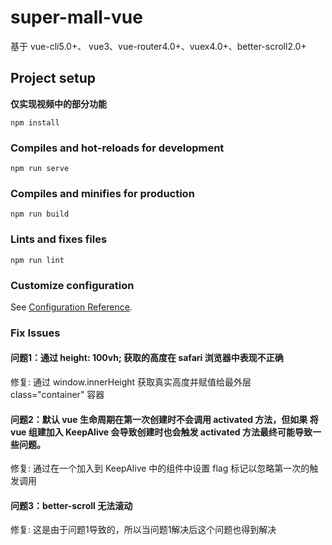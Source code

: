 # super-mall-vue 

基于 vue-cli5.0+、 vue3、vue-router4.0+、vuex4.0+、better-scroll2.0+

## Project setup

**仅实现视频中的部分功能**

```
npm install
```

### Compiles and hot-reloads for development
```
npm run serve
```

### Compiles and minifies for production
```
npm run build
```

### Lints and fixes files
```
npm run lint
```

### Customize configuration
See [Configuration Reference](https://cli.vuejs.org/config/).

### Fix Issues

#### 问题1：通过 height: 100vh; 获取的高度在 safari 浏览器中表现不正确

修复: 通过 window.innerHeight 获取真实高度并赋值给最外层 class="container" 容器

#### 问题2：默认 vue 生命周期在第一次创建时不会调用 activated 方法，但如果 将 vue 组建加入 KeepAlive 会导致创建时也会触发 activated 方法最终可能导致一些问题。

修复: 通过在一个加入到 KeepAlive 中的组件中设置 flag 标记以忽略第一次的触发调用

#### 问题3：better-scroll 无法滚动

修复: 这是由于问题1导致的，所以当问题1解决后这个问题也得到解决